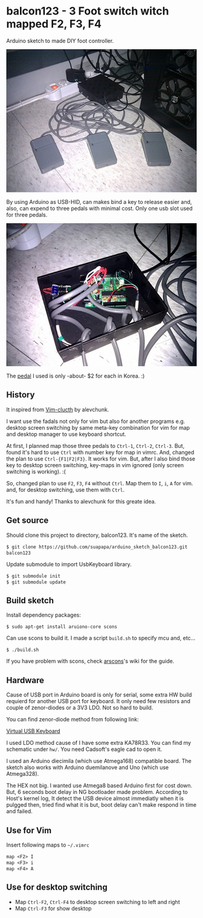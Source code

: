 # balcon123 - 3 Foot switch witch mapped F2, F3, F4

Arduino sketch to made DIY foot controller.

![balcon123_pedals](https://github.com/suapapa/arduino_sketch_balcon123/blob/master/pic/balcon123_pedals.jpg?raw=true)

By using Arduino as USB-HID, can makes bind a key to release easier and,
also, can expend to three pedals with minimal cost.
Only one usb slot used for three pedals.

![balcon123_in_box](https://github.com/suapapa/arduino_sketch_balcon123/blob/master/pic/balcon123_in_box.jpg?raw=true)

The [pedal](http://ibuy.kr/iAiAUWa) I used is only -about- $2 for each in Korea. :)

## History

It inspired from [Vim-clucth](https://github.com/alevchuk/vim-clutch) by alevchunk.

I want use the fadals not only for vim but also for another programs e.g.
desktop screen switching by same meta-key combination for vim for map
and desktop manager to use keyboard shortcut.

At first, I planned map those three pedals to `Ctrl-1`, `Ctrl-2`, `Ctrl-3`.
But, found it's hard to use `Ctrl` with number key for map in vimrc.
And, changed the plan to use `Ctrl-{F1|F2|F3}`. It works for vim.
But, after I also bind those key to desktop screen switching, key-maps in vim
ignored (only screen switching is working). :(

So, changed plan to use `F2`, `F3`, `F4` without `Ctrl`.
Map them to `I`, `i`, `A` for vim. and,
for desktop switching, use them with `Ctrl`.

It's fun and handy! Thanks to alevchunk for this greate idea.

## Get source

Should clone this project to directory, balcon123. It's name of the sketch.

    $ git clone https://github.com/suapapa/arduino_sketch_balcon123.git balcon123

Update submodule to import UsbKeyboard library.

    $ git submodule init
    $ git submodule update


## Build sketch

Install dependency packages:

    $ sudo apt-get install aruiono-core scons

Can use scons to build it.
I made a script `build.sh` to specify mcu and, etc...

    $ ./build.sh

If you have problem with scons,
check [arscons](https://github.com/suapapa/arscons.git)'s wiki
for the guide.

## Hardware

Cause of USB port in Arduino board is only for serial, some extra
HW build requierd for another USB port for keyboard.
It only need few resistors and couple of zenor-diodes or a 3V3 LDO.
Not so hard to build.

You can find zenor-diode method from following link:

   [Virtual USB Keyboard](http://www.practicalarduino.com/projects/virtual-usb-keyboard)

I used LDO method cause of I have some extra KA78R33. You can find my
schematic under `hw/`. You need Cadsoft's eagle cad to open it.

I used an Arduino diecimila (which use Atmega168) compatible board.
The sketch also works with Arduino duemilanove and Uno (which use Atmega328).

The HEX not big. I wanted use Atmega8 based Arduino first for cost down.
But, 6 seconds boot delay in NG bootloader made problem.
According to Host's kernel log, It detect the USB device almost immediatly
when it is pulgged then, tried find what it is but, boot delay can't make
respond in time and failed.


## Use for Vim

Insert following maps to `~/.vimrc`

    map <F2> I
    map <F3> i
    map <F4> A

## Use for desktop switching

- Map `Ctrl-F2`, `Ctrl-F4` to desktop screen switching to left and right
- Map `Ctrl-F3` for show desktop

